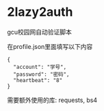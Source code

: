 # 2lazy2auth
gcu校园网自动验证脚本

在profile.json里面填写以下内容
```
{
  "account": "学号",
  "password": "密码",
  "heartbeat": "8"
}
```

需要额外使用的库: requests, bs4